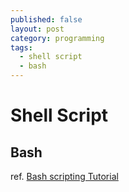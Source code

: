 ```yaml
---
published: false
layout: post
category: programming
tags: 
  - shell script
  - bash
---
```


# Shell Script

## Bash
ref. [Bash scripting Tutorial](http://linuxconfig.org/bash-scripting-tutorial)
